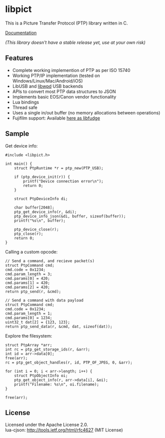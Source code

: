 # libpict
This is a Picture Transfer Protocol (PTP) library written in C.  

[Documentation](https://danielc.dev/libpict/structPtpRuntime.html)

*(This library doesn't have a stable release yet, use at your own risk)*

## Features
- Complete working implemention of PTP as per ISO 15740
- Working PTP/IP implementation (tested on Windows/Linux/Mac/Android/iOS)
- LibUSB and [libwpd](https://github.com/petabyt/libwpd) USB backends
- APIs to convert most PTP data structures to JSON
- Implements basic EOS/Canon vendor functionality
- Lua bindings
- Thread safe
- Uses a single in/out buffer (no memory allocations between operations)
- Fujifilm support: Available [here as libfudge](https://github.com/petabyt/fudge)


## Sample
Get device info:
```
#include <libpict.h>

int main() {
	struct PtpRuntime *r = ptp_new(PTP_USB);

	if (ptp_device_init(r)) {
		printf("Device connection error\n");
		return 0;
	}

	struct PtpDeviceInfo di;

	char buffer[2048];
	ptp_get_device_info(r, &di);
	ptp_device_info_json(&di, buffer, sizeof(buffer));
	printf("%s\n", buffer);

	ptp_device_close(r);
	ptp_close(r);
	return 0;
}
```
Calling a custom opcode:
```
// Send a command, and recieve packet(s)
struct PtpCommand cmd;
cmd.code = 0x1234;
cmd.param_length = 3;
cmd.params[0] = 420;
cmd.params[1] = 420;
cmd.params[2] = 420;
return ptp_send(r, &cmd);

// Send a command with data payload
struct PtpCommand cmd;
cmd.code = 0x1234;
cmd.param_length = 1;
cmd.params[0] = 1234;
uint32_t dat[2] = {123, 123};
return ptp_send_data(r, &cmd, dat, sizeof(dat));
```
Explore the filesystem:
```
struct PtpArray *arr;
int rc = ptp_get_storage_ids(r, &arr);
int id = arr->data[0];
free(arr);
rc = ptp_get_object_handles(r, id, PTP_OF_JPEG, 0, &arr);

for (int i = 0; i < arr->length; i++) {
	struct PtpObjectInfo oi;
	ptp_get_object_info(r, arr->data[i], &oi);
	printf("Filename: %s\n", oi.filename);
}

free(arr);
```

## License
Licensed under the Apache License 2.0.  
lua-cjson: http://tools.ietf.org/html/rfc4627 (MIT License)  
